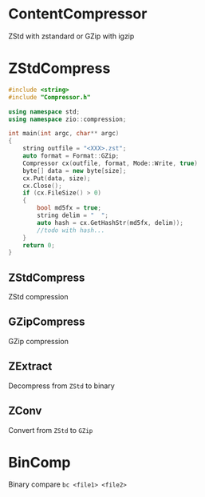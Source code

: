# ContentCompressor
ZStd with zstandard or GZip with igzip



# ZStdCompress #

```c++
#include <string>
#include "Compressor.h"

using namespace std;
using namespace zio::compression;

int main(int argc, char** argc)
{
    string outfile = "<XXX>.zst";
    auto format = Format::GZip;
    Compressor cx(outfile, format, Mode::Write, true)
    byte[] data = new byte[size];
    cx.Put(data, size);
    cx.Close();
    if (cx.FileSize() > 0)
    {
        bool md5fx = true;
        string delim = "  ";
        auto hash = cx.GetHashStr(md5fx, delim));
        //todo with hash...
    }
    return 0;
}
```



## ZStdCompress ##

ZStd compression



## GZipCompress ##

GZip compression



## ZExtract ##

Decompress from `ZStd` to binary



## ZConv ##

Convert from `ZStd` to `GZip`



# BinComp #

Binary compare `bc <file1> <file2>`

